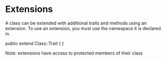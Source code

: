 # Extensions

A class can be extended with additional traits and methods using an extension. To use an extension, you must use the namespace it is declared in.

public extend Class::Trait
{
}

Note: extensions have access to protected members of their class